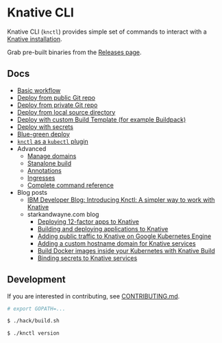 # Knative CLI

Knative CLI (`knctl`) provides simple set of commands to interact with a [Knative installation](https://github.com/knative/docs).

Grab pre-built binaries from the [Releases page](https://github.com/cppforlife/knctl/releases).

## Docs

- [Basic workflow](./docs/basic-workflow.md)
- [Deploy from public Git repo](./docs/deploy-public-git-repo.md)
- [Deploy from private Git repo](./docs/deploy-private-git-repo.md)
- [Deploy from local source directory](./docs/deploy-source-directory.md)
- [Deploy with custom Build Template (for example Buildpack)](./docs/deploy-custom-build-template.md)
- [Deploy with secrets](./docs/deploy-secrets.md)
- [Blue-green deploy](./docs/blue-green-deploy.md)
- [`knctl` as a `kubectl` plugin](./docs/kubectl-plugin.md)
- Advanced
  - [Manage domains](./docs/manage-domains.md)
  - [Stanalone build](./docs/standalone-build.md)
  - [Annotations](./docs/annotations.md)
  - [Ingresses](./docs/ingresses.md)
  - [Complete command reference](./docs/cmd/knctl.md)
- Blog posts
  - [IBM Developer Blog: Introducing Knctl: A simpler way to work with Knative](https://developer.ibm.com/blogs/2018/11/12/knctl-a-simpler-way-to-work-with-knative/)
  - starkandwayne.com blog
	  - [Deploying 12-factor apps to Knative](https://www.starkandwayne.com/blog/deploying-12factor-apps-to-knative/)
	  - [Building and deploying applications to Knative](https://starkandwayne.com/blog/building-and-deploying-applications-to-knative/)
	  - [Adding public traffic to Knative on Google Kubernetes Engine](https://starkandwayne.com/blog/public-traffic-into-knative-on-gke/)
	  - [Adding a custom hostname domain for Knative services](https://starkandwayne.com/blog/adding-a-custom-domain-for-knative-services/)
	  - [Build Docker images inside your Kubernetes with Knative Build](https://starkandwayne.com/blog/build-docker-images-inside-kubernetes-with-knative-build/)
	  - [Binding secrets to Knative services](https://starkandwayne.com/blog/binding-secrets-to-knative-services/)

## Development

If you are interested in contributing, see [CONTRIBUTING.md](./CONTRIBUTING.md).

```bash
# export GOPATH=...

$ ./hack/build.sh

$ ./knctl version
```
